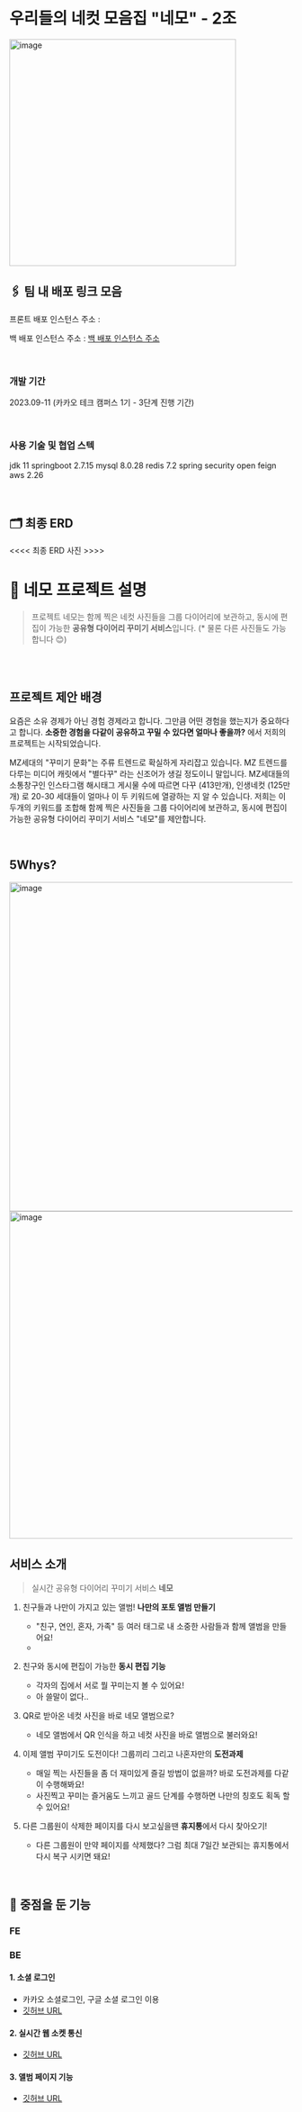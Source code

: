 # 우리들의 네컷 모음집 "네모" - 2조

<img width="403" alt="image" src="https://github.com/Step3-kakao-tech-campus/Team2_BE/assets/98508955/0f52fc19-e558-430c-be8c-236c1050e833">
<br>

## 🖇 ️팀 내 배포 링크 모음

프론트 배포 인스턴스 주소 :

백 배포 인스턴스 주소 : [백 배포 인스턴스 주소](https://k255e0ec5dd13a.user-app.krampoline.com)

<br>

### 개발 기간
2023.09-11 (카카오 테크 캠퍼스 1기 - 3단계 진행 기간)

<br>

### 사용 기술 및 협업 스텍
jdk 11
springboot 2.7.15
mysql 8.0.28
redis 7.2
spring security
open feign
aws 2.26

<br>

## 🗂️ 최종 ERD

<<<< 최종 ERD 사진 >>>>

# 🔅 네모 프로젝트 설명

> 프로젝트 네모는 함께 찍은 네컷 사진들을 그룹 다이어리에 보관하고, 동시에 편집이 가능한 **공유형 다이어리 꾸미기 서비스**입니다.
> (\* 물론 다른 사진들도 가능합니다 😊)

<br>
<br>

## 프로젝트 제안 배경

요즘은 소유 경제가 아닌 경험 경제라고 합니다. 그만큼 어떤 경험을 했는지가 중요하다고 합니다.
**소중한 경험을 다같이 공유하고 꾸밀 수 있다면 얼마나 좋을까?** 에서 저희의 프로젝트는 시작되었습니다.

MZ세대의 "꾸미기 문화"는 주류 트렌드로 확실하게 자리잡고 있습니다. MZ 트렌드를 다루는 미디어 캐릿에서 "별다꾸" 라는 신조어가 생길 정도이니 말입니다.
MZ세대들의 소통창구인 인스타그램 해시태그 게시물 수에 따르면 다꾸 (413만개), 인생네컷 (125만개) 로
20-30 세대들이 얼마나 이 두 키워드에 열광하는 지 알 수 있습니다. 저희는 이 두개의 키워드를 조합해 함께 찍은 사진들을 그룹 다이어리에 보관하고, 동시에 편집이 가능한 공유형 다이어리 꾸미기 서비스 "네모"를 제안합니다.

<br>

## 5Whys?

<img width="585" alt="image" src="https://github.com/Step3-kakao-tech-campus/Team2_BE/assets/98508955/7ff5e39f-001c-455f-aa81-3f8ce1bdfb23">

<img width="582" alt="image" src="https://github.com/Step3-kakao-tech-campus/Team2_BE/assets/98508955/fc7785e0-90a7-4089-96f4-5795d571b2d2">

<br>

## 서비스 소개
> 실시간 공유형 다이어리 꾸미기 서비스 **네모**


1. 친구들과 나만이 가지고 있는 앨범! **나만의 포토 앨범 만들기**
   - "친구, 연인, 혼자, 가족" 등 여러 태그로 내 소중한 사람들과 함께 앨범을 만들어요!
   - 
     
2. 친구와 동시에 편집이 가능한 **동시 편집 기능**
   - 각자의 집에서 서로 뭘 꾸미는지 볼 수 있어요!
   - 아 쓸말이 없다..
     
3. QR로 받아온 네컷 사진을 바로 네모 앨범으로?
   - 네모 앨범에서 QR 인식을 하고 네컷 사진을 바로 앨범으로 불러와요!
    
4. 이제 앨범 꾸미기도 도전이다! 그룹끼리 그리고 나혼자만의 **도전과제**
   - 매일 찍는 사진들을 좀 더 재미있게 즐길 방법이 없을까? 바로 도전과제를 다같이 수행해봐요!
   - 사진찍고 꾸미는 즐거움도 느끼고 골드 단계를 수행하면 나만의 칭호도 획독 할 수 있어요!

5. 다른 그룹원이 삭제한 페이지를 다시 보고싶을땐 **휴지통**에서 다시 찾아오기!
   - 다른 그룹원이 만약 페이지를 삭제했다? 그럼 최대 7일간 보관되는 휴지통에서 다시 복구 시키면 돼요!
  
<br>


## 🎯 중점을 둔 기능

### FE

### BE

#### 1. 소셜 로그인

- 카카오 소셜로그인, 구글 소셜 로그인 이용
- [깃허브 URL](https://github.com/Step3-kakao-tech-campus/Team2_BE/tree/weekly/src/main/java/com/example/team2_be/auth)

#### 2. 실시간 웹 소켓 통신

- [깃허브 URL](https://github.com/Step3-kakao-tech-campus/Team2_BE/blob/weekly/src/main/java/com/example/team2_be/album/page/AlbumPageSocketHandler.java)

#### 3. 앨범 페이지 기능
- [깃허브 URL](https://github.com/Step3-kakao-tech-campus/Team2_BE/tree/weekly/src/main/java/com/example/team2_be/album/page)
